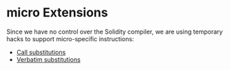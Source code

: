 # micro Extensions

Since we have no control over the Solidity compiler, we are using temporary hacks to support micro-specific
instructions:

- [Call substitutions](https://github.com/code-423n4/2023-10-micro/blob/main/docs/VM%20Section/How%20compiler%20works/instructions/extensions/call.md)
- [Verbatim substitutions](https://github.com/code-423n4/2023-10-micro/blob/main/docs/VM%20Section/How%20compiler%20works/instructions/extensions/verbatim.md)
